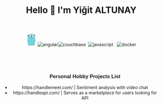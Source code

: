 

<h1 align="center">Hello 👋 I'm Yiğit ALTUNAY</h1>
<h3 align="center">&nbsp;</h3>
<p align="center"><img src="https://raw.githubusercontent.com/devicons/devicon/master/icons/go/go-original.svg" alt="go" width="40" height="40" /><img src="https://www.vectorlogo.zone/logos/angular/angular-icon.svg" alt="angular" width="40" height="40" /><img src="https://www.vectorlogo.zone/logos/couchbase/couchbase-ar21.svg" alt="couchbase" width="40" height="40" />&nbsp; <img src="https://www.svgrepo.com/show/303206/javascript-logo.svg" alt="javascript" width="40" height="40" /> &nbsp; <img src="https://www.svgrepo.com/show/303231/docker-logo.svg" alt="docker" width="40" height="40" />&nbsp;</p>
<p align="center">&nbsp;</p>
<p align="center">&nbsp;</p>
<ul>
  <h3 align="center"style="font-family: 'Raleway', sans-serif;">Personal Hobby Projects List</h3>
  <li align="center">https://handlemeet.com/ | Sentiment analysis with video chat</li>
  <li align="center">https://handleapi.com/ | Serves as a marketplace for users looking for API</li>
</ul>

<!--
**yigitaltunay/yigitaltunay** is a ✨ _special_ ✨ repository because its `README.md` (this file) appears on your GitHub profile.
- 🔭 I’m currently working on ...
- 🌱 I’m currently learning ...
- 👯 I’m looking to collaborate on ...
- 🤔 I’m looking for help with ...
- 💬 Ask me about ...
- 📫 How to reach me: ...
- 😄 Pronouns: ...
- ⚡ Fun fact: ...
Here are some ideas to get you started:
### Hi there 👋
-->
